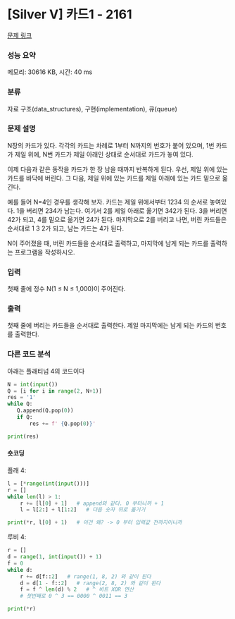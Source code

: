 # [Silver V] 카드1 - 2161 

[문제 링크](https://www.acmicpc.net/problem/2161) 

### 성능 요약

메모리: 30616 KB, 시간: 40 ms

### 분류

자료 구조(data_structures), 구현(implementation), 큐(queue)

### 문제 설명

<p>N장의 카드가 있다. 각각의 카드는 차례로 1부터 N까지의 번호가 붙어 있으며, 1번 카드가 제일 위에, N번 카드가 제일 아래인 상태로 순서대로 카드가 놓여 있다.</p>

<p>이제 다음과 같은 동작을 카드가 한 장 남을 때까지 반복하게 된다. 우선, 제일 위에 있는 카드를 바닥에 버린다. 그 다음, 제일 위에 있는 카드를 제일 아래에 있는 카드 밑으로 옮긴다.</p>

<p>예를 들어 N=4인 경우를 생각해 보자. 카드는 제일 위에서부터 1234 의 순서로 놓여있다. 1을 버리면 234가 남는다. 여기서 2를 제일 아래로 옮기면 342가 된다. 3을 버리면 42가 되고, 4를 밑으로 옮기면 24가 된다. 마지막으로 2를 버리고 나면, 버린 카드들은 순서대로 1 3 2가 되고, 남는 카드는 4가 된다.</p>

<p>N이 주어졌을 때, 버린 카드들을 순서대로 출력하고, 마지막에 남게 되는 카드를 출력하는 프로그램을 작성하시오.</p>

### 입력 

 <p>첫째 줄에 정수 N(1 ≤ N ≤ 1,000)이 주어진다.</p>

### 출력 

 <p>첫째 줄에 버리는 카드들을 순서대로 출력한다. 제일 마지막에는 남게 되는 카드의 번호를 출력한다.</p>

 ### 다른 코드 분석
 아래는 플래티넘 4의 코드이다
 ```python
N = int(input())
Q = [i for i in range(2, N+1)]
res = '1'
while Q:
    Q.append(Q.pop(0))
    if Q:
        res += f' {Q.pop(0)}'

print(res)
```
#### 숏코딩
플래 4:
```python
l = [*range(int(input()))]
r = []
while len(l) > 1:
    r += [l[0] + 1]   # append와 같다. 0 부터니까 + 1
    l = l[2:] + l[1:2]   # 다음 숫자 뒤로 옮기기

print(*r, l[0] + 1)   # 이건 왜? -> 0 부터 입력값 전까지이니까
```

루비 4:
```python
r = []
d = range(1, int(input()) + 1)
f = 0
while d:
    r += d[f::2]   # range(1, 8, 2) 와 같이 된다
    d = d[1 - f::2]   # range(2, 8, 2) 와 같이 된다
    f = f ^ len(d) % 2   # ^ 비트 XOR 연산
    # 첫번째로 0 ^ 3 == 0000 ^ 0011 == 3

print(*r)
```
